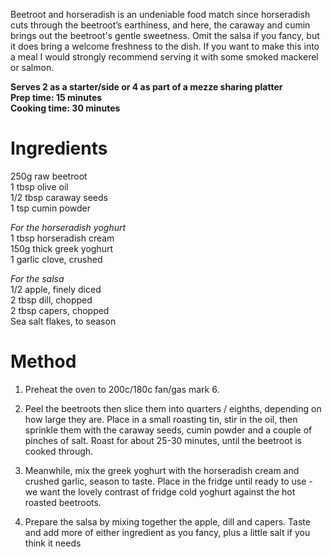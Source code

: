 Beetroot and horseradish is an undeniable food match since horseradish cuts through the beetroot’s earthiness, and here, the caraway and cumin brings out the beetroot's gentle sweetness. Omit the salsa if you fancy, but it does bring a welcome freshness to the dish. If you want to make this into a meal I would strongly recommend serving it with some smoked mackerel or salmon. 
  
**Serves 2 as a starter/side or 4 as part of a mezze sharing platter**  
**Prep time: 15 minutes**  
**Cooking time: 30 minutes**  
  
# Ingredients #

250g raw beetroot   
1 tbsp olive oil  
1/2 tbsp caraway seeds  
1 tsp cumin powder  

_For the horseradish yoghurt_  
1 tbsp horseradish cream  
150g thick greek yoghurt  
1 garlic clove, crushed  

_For the salsa_  
1/2 apple, finely diced  
2 tbsp dill, chopped  
2 tbsp capers, chopped  
Sea salt flakes, to season  

# Method #

1. Preheat the oven to 200c/180c fan/gas mark 6.

2. Peel the beetroots then slice them into quarters / eighths, depending on how large they are. Place in a small roasting tin, stir in the oil, then sprinkle them with the caraway seeds, cumin powder and a couple of pinches of salt. Roast for about 25-30 minutes, until the beetroot is cooked through.

3. Meanwhile, mix the greek yoghurt with the horseradish cream and crushed garlic, season to taste. Place in the fridge until ready to use - we want the lovely contrast of fridge cold yoghurt against the hot roasted beetroots.

4. Prepare the salsa by mixing together the apple, dill and capers. Taste and add more of either ingredient as you fancy, plus a little salt if you think it needs
